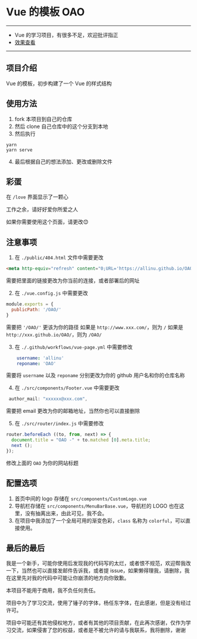 # Vue 的模板 OAO

---

- Vue 的学习项目，有很多不足，欢迎批评指正
- [效果查看](https://allinu.github.io/OAO/home)

---

## 项目介绍

Vue 的模板，初步构建了一个 Vue 的样式结构

## 使用方法

1. fork 本项目到自己的仓库
2. 然后 clone 自己仓库中的这个分支到本地
3. 然后执行

```shell
yarn
yarn serve

```
4. 最后根据自己的想法添加、更改或删除文件

## 彩蛋

在 `/love` 界面显示了一颗心

工作之余，请好好爱你所爱之人

如果你需要使用这个页面，请更改😊

## 注意事项

1. 在 `./public/404.html` 文件中需要更改

```html
<meta http-equiv="refresh" content="0;URL='https://allinu.github.io/OAO/'">
```
需要把里面的链接更改为你当前的连接，或者部署后的网址

2. 在 `./vue.config.js` 中需要更改

```js
module.exports = {
  publicPath: '/OAO/'
}

```

需要把 `'/OAO/'` 更该为你的路径
如果是 `http://www.xxx.com/`，则为 `/`
如果是 `http://xxx.github.io/OAO/`，则为 `/OAO/`

3. 在 `./.github/workflows/vue-page.yml` 中需要修改

```yml
    username: 'allinu'
    reponame: 'OAO'

```
需要将 `username` 以及 `reponame` 分别更改为你的 github 用户名和你的仓库名称

4. 在 `./src/components/Footer.vue` 中需要更改
```js
 author_mail: "xxxxxx@xxx.com",
```
需要把 email 更改为你的邮箱地址，当然你也可以直接删除

5. 在 `./src/router/index.js` 中需要修改

```js
router.beforeEach ((to, from, next) => {
  document.title = "OAO -" + to.matched [0].meta.title;
  next ();
});

```
修改上面的 `OAO` 为你的网站标题

## 配置选项

1. 首页中间的 logo 存储在 `src/components/CustomLogo.vue`
2. 导航栏存储在 `src/components/MenuBarBase.vue`，导航栏的 LOGO 也在这里，没有抽离出来，由此可见，我不会。
3. 在项目中我添加了一个全局可用的渐变色彩，`class` 名称为 `colorful`，可以直接使用。

## 最后的最后

我是一个新手，可能你使用后发现我的代码写的太烂，或者恨不规范，欢迎帮我改一下，当然也可以直接发邮件告诉我，或者提 issue，如果懒得理我，请删除，我在这里先对我的代码中可能让你崩溃的地方向你致歉。

本项目不能用于商用，我不负任何责任。

项目中为了学习交流，使用了锤子的字体，杨任东字体，在此感谢，但是没有经过许可。

项目中可能还有其他侵权地方，或者有其他的项目贡献，在此再次感谢，仅作为学习交流，如果侵害了您的权益，或者是不被允许的请与我联系，我将删除，谢谢
